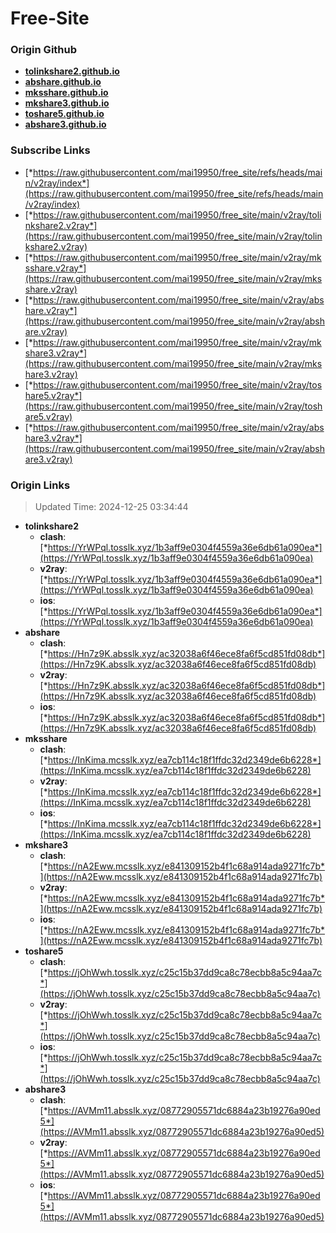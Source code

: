 # Free-Site

### Origin Github

- [**tolinkshare2.github.io**](https://github.com/tolinkshare2/tolinkshare2.github.io)
- [**abshare.github.io**](https://github.com/abshare/abshare.github.io)
- [**mksshare.github.io**](https://github.com/mksshare/mksshare.github.io)
- [**mkshare3.github.io**](https://github.com/mkshare3/mkshare3.github.io)
- [**toshare5.github.io**](https://github.com/toshare5/toshare5.github.io)
- [**abshare3.github.io**](https://github.com/abshare3/abshare3.github.io)

### Subscribe Links

- [*https://raw.githubusercontent.com/mai19950/free_site/refs/heads/main/v2ray/index*](https://raw.githubusercontent.com/mai19950/free_site/refs/heads/main/v2ray/index)
- [*https://raw.githubusercontent.com/mai19950/free_site/main/v2ray/tolinkshare2.v2ray*](https://raw.githubusercontent.com/mai19950/free_site/main/v2ray/tolinkshare2.v2ray)
- [*https://raw.githubusercontent.com/mai19950/free_site/main/v2ray/mksshare.v2ray*](https://raw.githubusercontent.com/mai19950/free_site/main/v2ray/mksshare.v2ray)
- [*https://raw.githubusercontent.com/mai19950/free_site/main/v2ray/abshare.v2ray*](https://raw.githubusercontent.com/mai19950/free_site/main/v2ray/abshare.v2ray)
- [*https://raw.githubusercontent.com/mai19950/free_site/main/v2ray/mkshare3.v2ray*](https://raw.githubusercontent.com/mai19950/free_site/main/v2ray/mkshare3.v2ray)
- [*https://raw.githubusercontent.com/mai19950/free_site/main/v2ray/toshare5.v2ray*](https://raw.githubusercontent.com/mai19950/free_site/main/v2ray/toshare5.v2ray)
- [*https://raw.githubusercontent.com/mai19950/free_site/main/v2ray/abshare3.v2ray*](https://raw.githubusercontent.com/mai19950/free_site/main/v2ray/abshare3.v2ray)

### Origin Links

> Updated Time: 2024-12-25 03:34:44

- **tolinkshare2**
  - **clash**: [*https://YrWPql.tosslk.xyz/1b3aff9e0304f4559a36e6db61a090ea*](https://YrWPql.tosslk.xyz/1b3aff9e0304f4559a36e6db61a090ea)
  - **v2ray**: [*https://YrWPql.tosslk.xyz/1b3aff9e0304f4559a36e6db61a090ea*](https://YrWPql.tosslk.xyz/1b3aff9e0304f4559a36e6db61a090ea)
  - **ios**: [*https://YrWPql.tosslk.xyz/1b3aff9e0304f4559a36e6db61a090ea*](https://YrWPql.tosslk.xyz/1b3aff9e0304f4559a36e6db61a090ea)
- **abshare**
  - **clash**: [*https://Hn7z9K.absslk.xyz/ac32038a6f46ece8fa6f5cd851fd08db*](https://Hn7z9K.absslk.xyz/ac32038a6f46ece8fa6f5cd851fd08db)
  - **v2ray**: [*https://Hn7z9K.absslk.xyz/ac32038a6f46ece8fa6f5cd851fd08db*](https://Hn7z9K.absslk.xyz/ac32038a6f46ece8fa6f5cd851fd08db)
  - **ios**: [*https://Hn7z9K.absslk.xyz/ac32038a6f46ece8fa6f5cd851fd08db*](https://Hn7z9K.absslk.xyz/ac32038a6f46ece8fa6f5cd851fd08db)
- **mksshare**
  - **clash**: [*https://InKima.mcsslk.xyz/ea7cb114c18f1ffdc32d2349de6b6228*](https://InKima.mcsslk.xyz/ea7cb114c18f1ffdc32d2349de6b6228)
  - **v2ray**: [*https://InKima.mcsslk.xyz/ea7cb114c18f1ffdc32d2349de6b6228*](https://InKima.mcsslk.xyz/ea7cb114c18f1ffdc32d2349de6b6228)
  - **ios**: [*https://InKima.mcsslk.xyz/ea7cb114c18f1ffdc32d2349de6b6228*](https://InKima.mcsslk.xyz/ea7cb114c18f1ffdc32d2349de6b6228)
- **mkshare3**
  - **clash**: [*https://nA2Eww.mcsslk.xyz/e841309152b4f1c68a914ada9271fc7b*](https://nA2Eww.mcsslk.xyz/e841309152b4f1c68a914ada9271fc7b)
  - **v2ray**: [*https://nA2Eww.mcsslk.xyz/e841309152b4f1c68a914ada9271fc7b*](https://nA2Eww.mcsslk.xyz/e841309152b4f1c68a914ada9271fc7b)
  - **ios**: [*https://nA2Eww.mcsslk.xyz/e841309152b4f1c68a914ada9271fc7b*](https://nA2Eww.mcsslk.xyz/e841309152b4f1c68a914ada9271fc7b)
- **toshare5**
  - **clash**: [*https://jOhWwh.tosslk.xyz/c25c15b37dd9ca8c78ecbb8a5c94aa7c*](https://jOhWwh.tosslk.xyz/c25c15b37dd9ca8c78ecbb8a5c94aa7c)
  - **v2ray**: [*https://jOhWwh.tosslk.xyz/c25c15b37dd9ca8c78ecbb8a5c94aa7c*](https://jOhWwh.tosslk.xyz/c25c15b37dd9ca8c78ecbb8a5c94aa7c)
  - **ios**: [*https://jOhWwh.tosslk.xyz/c25c15b37dd9ca8c78ecbb8a5c94aa7c*](https://jOhWwh.tosslk.xyz/c25c15b37dd9ca8c78ecbb8a5c94aa7c)
- **abshare3**
  - **clash**: [*https://AVMm11.absslk.xyz/08772905571dc6884a23b19276a90ed5*](https://AVMm11.absslk.xyz/08772905571dc6884a23b19276a90ed5)
  - **v2ray**: [*https://AVMm11.absslk.xyz/08772905571dc6884a23b19276a90ed5*](https://AVMm11.absslk.xyz/08772905571dc6884a23b19276a90ed5)
  - **ios**: [*https://AVMm11.absslk.xyz/08772905571dc6884a23b19276a90ed5*](https://AVMm11.absslk.xyz/08772905571dc6884a23b19276a90ed5)
